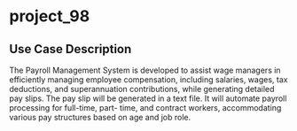 # project_98

## Use Case Description

The Payroll Management System is developed to assist wage managers in efficiently managing employee
compensation, including salaries, wages, tax deductions, and superannuation contributions, while generating
detailed pay slips. The pay slip will be generated in a text file. It will automate payroll processing for full-time, part-
time, and contract workers, accommodating various pay structures based on age and job role.